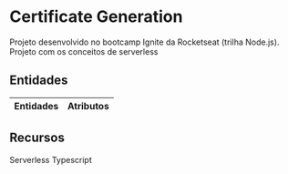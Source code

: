# Certificate Generation

Projeto desenvolvido no bootcamp Ignite da Rocketseat (trilha Node.js).
Projeto com os conceitos de serverless

## Entidades

| Entidades | Atributos |
| - | - |

## Recursos

Serverless
Typescript
